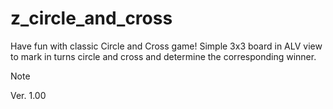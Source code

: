# z_circle_and_cross
Have fun with classic Circle and Cross game! Simple 3x3 board in ALV view to mark in turns circle and cross and determine the corresponding winner. 

> [!NOTE]
> Ver. 1.00
